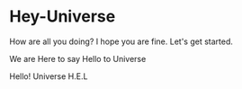 # Hey-Universe
How are all you doing?
I hope you are fine.
Let's get started.

We are Here to say Hello to Universe

Hello! Universe
H.E.L
